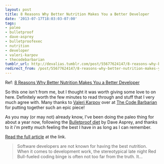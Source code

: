 ```yaml
---
layout: post
title: 8 Reasons Why Better Nutrition Makes You a Better Developer
date: '2013-07-17T18:03:03-07:00'
tags:
- paleo
- bulletproof
- dave-asprey
- bulletproofexec
- nutrition
- developer
- valeri-karpov
- thecodebarbarian
tumblr_url: http://devalias.tumblr.com/post/55677624147/8-reasons-why-better-nutrition-makes-you-a-better
redirect_from: /post/55677624147/8-reasons-why-better-nutrition-makes-you-a-better
---
```

Ref: [8 Reasons Why Better Nutrition Makes You a Better Developer](https://thecodebarbarian.wordpress.com/2013/06/21/8-reasons-why-better-nutrition-makes-you-a-better-developer/)

So this one isn't from me, but I thought it was worth giving some love to on here. Definitely worth the few minutes to read through and stuff that I very much agree with. Many thanks to [Valeri Karpov](https://thecodebarbarian.wordpress.com/about/) over at [The Code Barbarian](https://thecodebarbarian.wordpress.com/) for putting together such an epic piece!

As you may (or may not) already know, I've been doing the paleo thing for about a year now, following the [Bulletproof diet](https://www.bulletproofexec.com/the-complete-illustrated-one-page-bulletproof-diet/) by Dave Asprey, and thanks to it i'm pretty much feeling the best I have in as long as I can remember.

[Read the full article](https://thecodebarbarian.wordpress.com/2013/06/21/8-reasons-why-better-nutrition-makes-you-a-better-developer/) at the link.

> Software developers are not known for having the best nutrition. When it comes to development work, the stereotypical late night Red Bull-fueled coding binge is often not too far from the truth. It...

